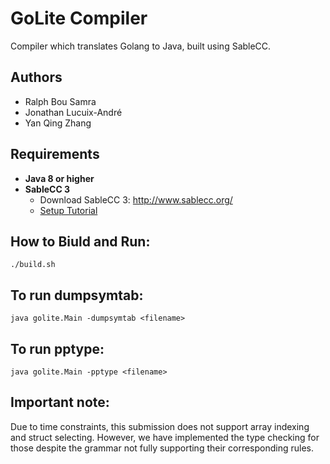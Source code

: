 # GoLite Compiler
Compiler which translates Golang to Java, built using SableCC. 

## Authors 
- Ralph Bou Samra 
- Jonathan Lucuix-André 
- Yan Qing Zhang

## Requirements
- **Java 8 or higher**
- **SableCC 3**
  - Download SableCC 3: http://www.sablecc.org/
  - [Setup Tutorial](http://www.cs.mcgill.ca/~cs520/2009/howtosablecc.html) 

## How to Biuld and Run:

`./build.sh`

## To run dumpsymtab:

`java golite.Main -dumpsymtab <filename>`

## To run pptype:

`java golite.Main -pptype <filename>`

## Important note:

Due to time constraints, this submission does not support array indexing and struct selecting. However, we have implemented the type checking for those despite the grammar not fully supporting their corresponding rules.
